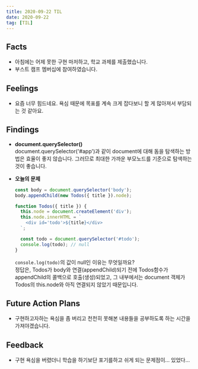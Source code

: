 ```yaml
---
title: 2020-09-22 TIL
date: 2020-09-22
tag: [TIL]
---
```


## Facts

- 아침에는 어제 못한 구현 마저하고, 학교 과제를 제출했습니다.
- 부스트 캠프 멤버십에 참여하였습니다.

## Feelings

- 요즘 너무 힘드네요. 욕심 때문에 목표를 계속 크게 잡다보니 할 게 많아져서 부담되는 것 같아요.

## Findings

- **document.querySelector()**  
  document.querySelector('#app')과 같이 document에 대해 돔을 탐색하는 방법은 효율이 좋지 않습니다. 그러므로 최대한 가까운 부모노드를 기준으로 탐색하는 것이 좋습니다.

- **오늘의 문제**

    ```js
    const body = document.querySelector('body');
    body.appendChild(new Todos({ title }).node);

    function Todos({ title }) {
      this.node = document.createElement('div');
      this.node.innerHTML = `
        <div id='todo'>${title}</div>
      `;

      const todo = document.querySelector('#todo');
      console.log(todo); // null
    }
    ```

    `console.log(todo)`의 값이 null인 이유는 무엇일까요?  
    정답은, Todos가 body와 연결(appendChild)되기 전에 Todos함수가 appendChild의 콜백으로 호출(생성)되었고, 그 내부에서는 document 객체가 Todos의 this.node와 아직 연결되지 않았기 때문입니다.

## Future Action Plans

- 구현하고자하는 욕심을 좀 버리고 천천히 못해본 내용들을 공부하도록 하는 시간을 가져야겠습니다.

## Feedback

- 구현 욕심을 버렸더니 학습을 하기보단 포기를하고 쉬게 되는 문제점이... 있었다...
